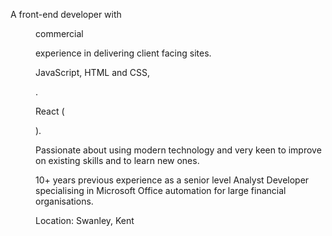<script>
  import Basics from '$lib/basics.svelte'
  import DD from '$lib/date-distance.svelte'
</script>

<Basics 
  name="Scott Spence"  
  label="Developer" 
  email="yo@scottspence.com"  
  phone="+44 0000 00 0000"
  website="scottspence.com"  
  imgSrc="https://pbs.twimg.com/profile_images/1395712555260207107/t7hgcqOw_400x400.jpg"
/>

A front-end developer with <DD date="2018-03-14" /> commercial

experience in delivering client facing sites.

JavaScript, HTML and CSS, <DD date="2016-06-15" />.

React (<DD date="2017-05-20" />).

Passionate about using modern technology and very keen to improve on
existing skills and to learn new ones.

10+ years previous experience as a senior level Analyst Developer
specialising in Microsoft Office automation for large financial
organisations.

Location: Swanley, Kent
